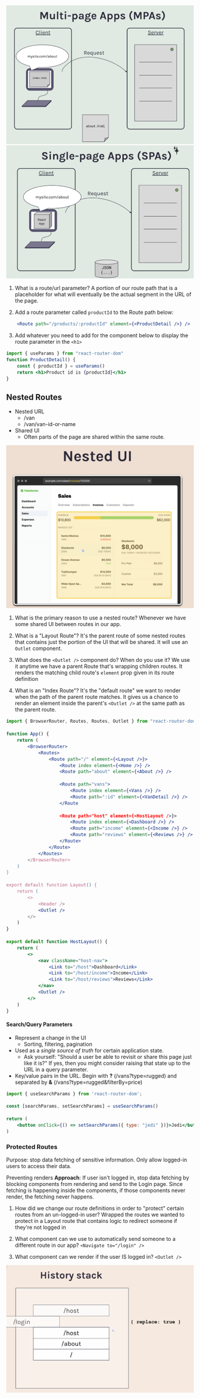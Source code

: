 ![MPAs.png](images/MPAs.png)
![SPAs.png](images/SPAs.png)


1. What is a route/url parameter?
A portion of our route path that is a placeholder for what will eventually be the actual segment in the URL of the page.

2. Add a route parameter called `productId` to the Route path below:
```jsx
	<Route path="/products/:productId" element={<ProductDetail />} />
```

3. Add whatever you need to add for the component below to display the route parameter in the `<h1>`

```jsx
import { useParams } from "react-router-dom"
function ProductDetail() {
	const { productId } = useParams()
	return <h1>Product id is {productId}</h1>
}
```


## Nested Routes
- Nested URL
	- /van
	- /van/van-id-or-name
- Shared UI
	- Often parts of the page are shared within the same route.

![Nested-UI.png](images/Nested-UI.png)

1. What is the primary reason to use a nested route?
Whenever we have some shared UI between routes in our app.

2. What is a "Layout Route"?
It's the parent route of some nested routes that contains just the portion of the UI that will be shared. It will use an `Outlet` component.

3. What does the `<Outlet />` component do? When do you use it?
We use it anytime we have a parent Route that's wrapping children routes. It renders the matching child route's `element` prop given in its route definition

4. What is an "Index Route"?
It's the "default route" we want to render when the path of the parent route matches. It gives us a chance to render an element inside the parent's `<Outlet />` at the same path as the parent route.


```jsx
import { BrowserRouter, Routes, Routes, Outlet } from "react-router-dom"

function App() {
	return (
		<BrowserRouter>
			<Routes>
				<Route path="/" element={<Layout />}>
					<Route index element={<Home />} />
					<Route path="about" element={<About />} />

					<Route path="vans">
						<Route index element={<Vans />} />
						<Route path=":id" element={<VanDetail />} />
					</Route

					<Route path="host" element={<HostLayout />}>
						<Route index element={<Dashboard />} />
						<Route path="income" element={<Income />} />
						<Route path="reviews" element={<Reviews />} />
					</Route>
				</Route>
			</Routes>
		</BrowserRouter>
	)
}

export default function Layout() {
	return (
		<>
			<Header />
			<Outlet />
		</>
	)
}

export default function HostLayout() {
	return (
		<>
			<nav className="host-nav">
				<Link to="/host">Dashboard</Link>
				<Link to="/host/income">Income</Link>
				<Link to="/host/reviews">Reviews</Link>
			</nav>
			<Outlet />
		</>
	)
}
```

#### Search/Query Parameters
- Represent a change in the UI
	- Sorting, filtering, pagination
- Used as a *single source of truth* for certain application state.
	- Ask yourself: "Should a user be able to revisit or share this page just like it is?" If yes, then you might consider raising that state up to the URL in a query parameter.
- Key/value pairs in the URL. Begin with **?** (/vans?type=rugged) and separated by **&** (/vans?type=rugged&filterBy=price)

```jsx
import { useSearchParams } from 'react-router-dom';

const [searchParams, setSearchParams] = useSearchParams()

return (
	<button onClick={() => setSearchParams({ type: "jedi" })}>Jedi</button>
)
```

### Protected Routes
Purpose: stop data fetching of sensitive information. Only allow logged-in users to access their data.

Preventing renders
**Approach**: If user isn't logged in, stop data fetching by blocking components from rendering and send to the Login page. Since fetching is happening inside the components, if those components never render, the fetching never happens.



1. How did we change our route definitions in order to "protect" certain routes from an un-logged-in user?
Wrapped the routes we wanted to protect in a Layout route that contains logic to redirect someone if they're not logged in

2. What component can we use to automatically send someone to a different route in our app?
`<Navigate to="/login" />`

3. What component can we render if the user IS logged in?
`<Outlet />`

![History_Stack.png](images/History_Stack.png)


